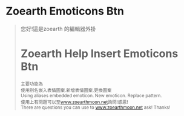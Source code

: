 Zoearth Emoticons Btn
==================

<div style="text-align:left">
	<blockquote>
	<p>您好!這是zoearth 的編輯器外掛<h1>Zoearth Help Insert Emoticons Btn</h1></p>
	<small>主要功能為
	<br>使用別名嵌入表情圖案.新增表情圖案.更換圖案
	<br>Using aliases embedded emoticon. New emoticon. Replace pattern.
	<br>使用上有問題可以至<a href="http://www.zoearthmoon.net" target="_blank">www.zoearthmoon.net</a>詢問!感恩!
	<br>There are questions you can use to <a href="http://www.zoearthmoon.net" target="_blank">www.zoearthmoon.net</a> ask! Thanks!
	</small>
	</blockquote>
</div>
